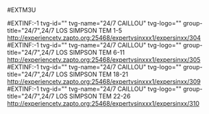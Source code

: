 #EXTM3U

#EXTINF:-1 tvg-id="" tvg-name="24/7  CAILLOU" tvg-logo="" group-title="24/7",24/7  LOS SIMPSON TEM 1-5
http://experiencetv.zapto.org:25468/expertvsinxxx1/expersinxx/304
#EXTINF:-1 tvg-id="" tvg-name="24/7  CAILLOU" tvg-logo="" group-title="24/7",24/7  LOS SIMPSON TEM 6-11
http://experiencetv.zapto.org:25468/expertvsinxxx1/expersinxx/305
#EXTINF:-1 tvg-id="" tvg-name="24/7  CAILLOU" tvg-logo="" group-title="24/7",24/7  LOS SIMPSON TEM 18-21
http://experiencetv.zapto.org:25468/expertvsinxxx1/expersinxx/309
#EXTINF:-1 tvg-id="" tvg-name="24/7  CAILLOU" tvg-logo="" group-title="24/7",24/7  LOS SIMPSON TEM 22-26
http://experiencetv.zapto.org:25468/expertvsinxxx1/expersinxx/310
